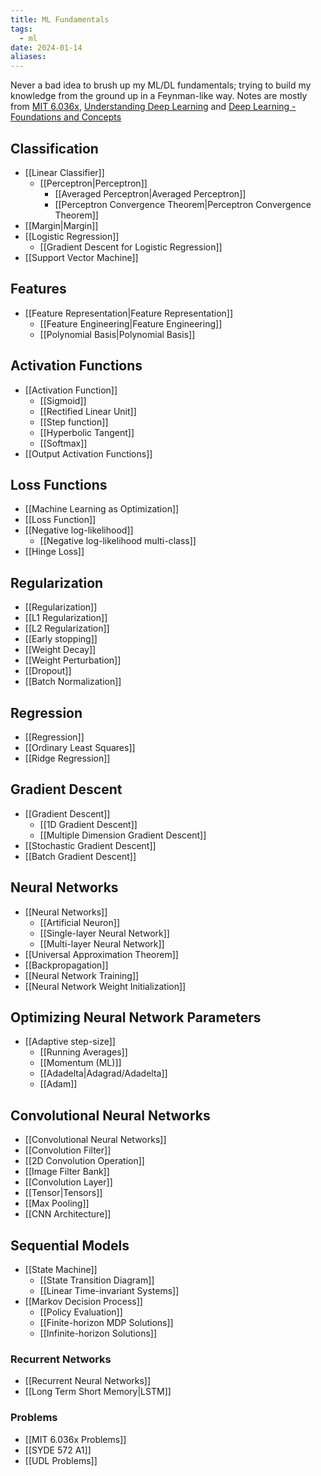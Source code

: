 ```yaml
---
title: ML Fundamentals
tags:
  - ml
date: 2024-01-14
aliases:
---
```

Never a bad idea to brush up my ML/DL fundamentals; trying to build my knowledge from the ground up in a Feynman-like way. Notes are mostly from [MIT 6.036x](https://openlearninglibrary.mit.edu/courses/course-v1:MITx+6.036+1T2019/course/), [Understanding Deep Learning](https://udlbook.github.io/udlbook/) and [Deep Learning - Foundations and Concepts](https://www.bishopbook.com/)
## Classification
- [[Linear Classifier]]
	- [[Perceptron|Perceptron]]
		- [[Averaged Perceptron|Averaged Perceptron]]
		- [[Perceptron Convergence Theorem|Perceptron Convergence Theorem]]
- [[Margin|Margin]]
- [[Logistic Regression]]
	- [[Gradient Descent for Logistic Regression]]
- [[Support Vector Machine]]
## Features
- [[Feature Representation|Feature Representation]]
	- [[Feature Engineering|Feature Engineering]]
	- [[Polynomial Basis|Polynomial Basis]]
## Activation Functions
- [[Activation Function]]
	- [[Sigmoid]]
	- [[Rectified Linear Unit]]
	- [[Step function]]
	- [[Hyperbolic Tangent]]
	- [[Softmax]]
- [[Output Activation Functions]]
## Loss Functions
- [[Machine Learning as Optimization]]
- [[Loss Function]]
- [[Negative log-likelihood]]
	- [[Negative log-likelihood multi-class]]
- [[Hinge Loss]]
## Regularization
- [[Regularization]]
- [[L1 Regularization]]
- [[L2 Regularization]]
- [[Early stopping]]
- [[Weight Decay]]
- [[Weight Perturbation]]
- [[Dropout]]
- [[Batch Normalization]]
## Regression
- [[Regression]]
- [[Ordinary Least Squares]]
- [[Ridge Regression]]
## Gradient Descent
- [[Gradient Descent]]
	- [[1D Gradient Descent]]
	- [[Multiple Dimension Gradient Descent]]
- [[Stochastic Gradient Descent]]
- [[Batch Gradient Descent]]
## Neural Networks
- [[Neural Networks]]
	- [[Artificial Neuron]]
	- [[Single-layer Neural Network]]
	- [[Multi-layer Neural Network]]
- [[Universal Approximation Theorem]]
- [[Backpropagation]] 
- [[Neural Network Training]]
- [[Neural Network Weight Initialization]]
## Optimizing Neural Network Parameters
- [[Adaptive step-size]]
	- [[Running Averages]]
	- [[Momentum (ML)]]
	- [[Adadelta|Adagrad/Adadelta]]
	- [[Adam]]
## Convolutional Neural Networks
- [[Convolutional Neural Networks]]
- [[Convolution Filter]]
- [[2D Convolution Operation]]
- [[Image Filter Bank]]
- [[Convolution Layer]]
- [[Tensor|Tensors]]
- [[Max Pooling]]
- [[CNN Architecture]]
## Sequential Models
- [[State Machine]]
	- [[State Transition Diagram]]
	- [[Linear Time-invariant Systems]]
- [[Markov Decision Process]]
	- [[Policy Evaluation]]
	- [[Finite-horizon MDP Solutions]]
	- [[Infinite-horizon Solutions]]

### Recurrent Networks
- [[Recurrent Neural Networks]]
- [[Long Term Short Memory|LSTM]]
### Problems
- [[MIT 6.036x Problems]]
- [[SYDE 572 A1]]
- [[UDL Problems]]
